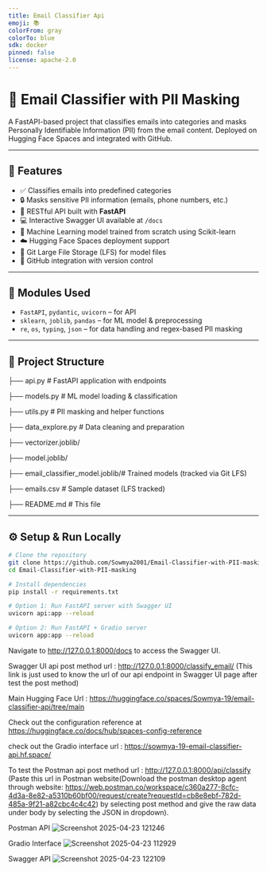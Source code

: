 ```yaml
---
title: Email Classifier Api
emoji: 📚
colorFrom: gray
colorTo: blue
sdk: docker
pinned: false
license: apache-2.0
---
```

# 📧 Email Classifier with PII Masking

A FastAPI-based project that classifies emails into categories and masks Personally Identifiable Information (PII) from the email content. Deployed on Hugging Face Spaces and integrated with GitHub.

---

## 🚀 Features

- ✅ Classifies emails into predefined categories
- 🔒 Masks sensitive PII information (emails, phone numbers, etc.)
- 🔎 RESTful API built with **FastAPI**
- 💻 Interactive Swagger UI available at `/docs`
- 🧠 Machine Learning model trained from scratch using Scikit-learn
- ☁️ Hugging Face Spaces deployment support
- 🐘 Git Large File Storage (LFS) for model files
- 🔁 GitHub integration with version control

---

## 🧠 Modules Used

- `FastAPI`, `pydantic`, `uvicorn` – for API
- `sklearn`, `joblib`, `pandas` – for ML model & preprocessing
- `re`, `os`, `typing`, `json` – for data handling and regex-based PII masking

---
## 📂 Project Structure

├── api.py # FastAPI application with endpoints 

├── models.py # ML model loading & classification 

├── utils.py # PII masking and helper functions 

├── data_explore.py # Data cleaning and preparation 

├── vectorizer.joblib/

├── model.joblib/

├── email_classifier_model.joblib/# Trained models (tracked via Git LFS) 

├── emails.csv # Sample dataset (LFS tracked) 

├── README.md # This file

---

## ⚙️ Setup & Run Locally

```bash
# Clone the repository
git clone https://github.com/Sowmya2001/Email-Classifier-with-PII-masking
cd Email-Classifier-with-PII-masking

# Install dependencies
pip install -r requirements.txt

# Option 1: Run FastAPI server with Swagger UI
uvicorn api:app --reload

# Option 2: Run FastAPI + Gradio server
uvicorn app:app --reload
```
Navigate to http://127.0.0.1:8000/docs to access the Swagger UI.

Swagger UI api post method url : http://127.0.0.1:8000/classify_email/ (This link is just used to know the url of our api endpoint in Swagger UI page after test the post method)

Main Hugging Face Url : https://huggingface.co/spaces/Sowmya-19/email-classifier-api/tree/main

Check out the configuration reference at https://huggingface.co/docs/hub/spaces-config-reference

check out the Gradio interface url :  https://sowmya-19-email-classifier-api.hf.space/

To test the Postman api post method url : http://127.0.0.1:8000/api/classify (Paste this url in Postman website(Download the postman desktop agent through website: https://web.postman.co/workspace/c360a277-8cfc-4d3a-8e82-a5310b60bf00/request/create?requestId=cb8e8ebf-782d-485a-9f21-a82cbc4c4c42) by selecting post method and give the raw data under body by selecting the JSON in dropdown).

Postman API  ![Screenshot 2025-04-23 121246](https://github.com/user-attachments/assets/48056444-8906-4bcc-b498-b11afa79f469) 

Gradio Interface  ![Screenshot 2025-04-23 112929](https://github.com/user-attachments/assets/0231b752-a0d6-480d-bddc-defdb3781958)  

Swagger API  ![Screenshot 2025-04-23 122109](https://github.com/user-attachments/assets/6f854023-2f88-4ae8-b355-ab9648c5c971)
